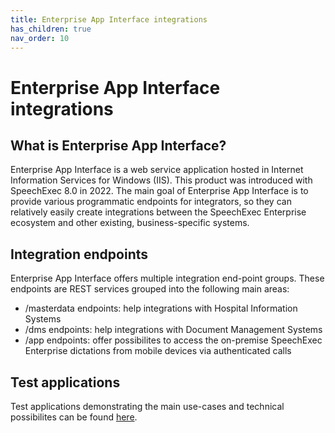 ```yaml
---
title: Enterprise App Interface integrations
has_children: true
nav_order: 10
---
```

# Enterprise App Interface integrations

## What is Enterprise App Interface?
Enterprise App Interface is a web service application hosted in Internet Information Services for Windows (IIS). This product was introduced with SpeechExec 8.0 in 2022.
The main goal of Enterprise App Interface is to provide various programmatic endpoints for integrators, so they can relatively easily create integrations between the SpeechExec Enterprise ecosystem and other existing, business-specific systems.


## Integration endpoints
Enterprise App Interface offers multiple integration end-point groups. These endpoints are REST services grouped into the following main areas:
- /masterdata endpoints: help integrations with Hospital Information Systems
- /dms endpoints: help integrations with Document Management Systems
- /app endpoints: offer possibilites to access the on-premise SpeechExec Enterprise dictations from mobile devices via authenticated calls


## Test applications
Test applications demonstrating the main use-cases and technical possibilites can be found [here](/testapps/EnterpriseAppInterface).
